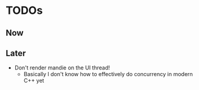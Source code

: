 # TODOs

## Now

## Later
- Don't render mandie on the UI thread!
  - Basically I don't know how to effectively do concurrency in modern C++ yet
